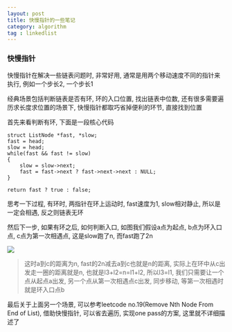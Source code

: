 ```yaml
---
layout: post
title: 快慢指针的一些笔记
category: algorithm
tag : linkedlist
---
```


### 快慢指针  
快慢指针在解决一些链表问题时, 非常好用, 通常是用两个移动速度不同的指针来执行, 例如一个步长2, 一个步长1  

经典场景包括判断链表是否有环, 环的入口位置, 找出链表中位数, 还有很多需要遍历求长度求位置的场景下, 快慢指针都取巧省掉便利的环节, 直接找到位置  

首先来看判断有环, 下面是一段核心代码    

```
struct ListNode *fast, *slow;
fast = head;
slow = head;
while(fast && fast != slow)
{
	slow = slow->next;
	fast = fast->next ? fast->next->next : NULL;
}

return fast ? true : false;
```  

思考一下过程, 有环时, 两指针在环上运动时, fast速度为1, slow相对静止, 所以是一定会相遇, 反之则链表无环  

然后下一步, 如果有环之后, 如何判断入口, 如图我们假设a点为起点, b点为环入口点, c点为第一次相遇点, 这是slow跑了n, 而fast跑了2n  

<img src="/img/in-post/l1.png">

>这时a到c的距离为n, fast的2n减去a到c也就是n的距离, 实际上在环中从c出发走一圈的距离就是n, 也就是l3+l2=n=l1+l2, 所以l3=l1, 我们只需要让一个点从起点a出发, 另一个点从第一次相遇点c出发, 同步移动, 等第一次相遇时就是环入口点b  


最后关于上面另一个场景, 可以参考leetcode no.19(Remove Nth Node From End of List), 借助快慢指针, 可以省去遍历, 实现one pass的方案, 这里就不详细描述了  





